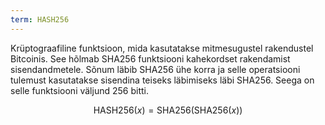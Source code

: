 ```yaml
---
term: HASH256
---
```


Krüptograafiline funktsioon, mida kasutatakse mitmesugustel rakendustel Bitcoinis. See hõlmab SHA256 funktsiooni kahekordset rakendamist sisendandmetele. Sõnum läbib SHA256 ühe korra ja selle operatsiooni tulemust kasutatakse sisendina teiseks läbimiseks läbi SHA256. Seega on selle funktsiooni väljund 256 bitti.

$$\text{HASH256}(x) = \text{SHA256}(\text{SHA256}(x))$$
